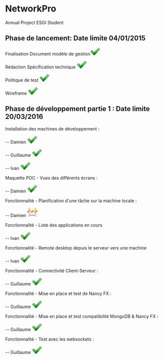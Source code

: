# NetworkPro
Annual Project ESGI Student

## Phase de lancement: Date limite 04/01/2015   

Finalisation Document modèle de gestion[![alt text](https://github.com/izyj/MoyenneProject/raw/master/doc/ok.png "OK")](https://github.com/izyj/MoyenneProject/blob/master/doc/ok.png)

Rédaction Spécification technique   [![alt text](https://github.com/izyj/MoyenneProject/raw/master/doc/ok.png "OK")](https://github.com/izyj/MoyenneProject/blob/master/doc/ok.png)

Politique de test [![alt text](https://github.com/izyj/MoyenneProject/raw/master/doc/ok.png "OK")](https://github.com/izyj/MoyenneProject/blob/master/doc/ok.png)

Wireframe [![alt text](https://github.com/izyj/MoyenneProject/raw/master/doc/ok.png "OK")](https://github.com/izyj/MoyenneProject/blob/master/doc/ok.png)

## Phase de développement partie 1 : Date limite 20/03/2016   

Installation des machines de développement : 

-- Damien [![alt text](https://github.com/izyj/MoyenneProject/raw/master/doc/ok.png "En Cours")](https://github.com/izyj/MoyenneProject/blob/master/doc/ok.png)

-- Guillaume [![alt text](https://github.com/izyj/MoyenneProject/raw/master/doc/ok.png "En Cours")](https://github.com/izyj/MoyenneProject/blob/master/doc/ok.png)
  
-- Ivan [![alt text](https://github.com/izyj/MoyenneProject/raw/master/doc/ok.png "OK")](https://github.com/izyj/MoyenneProject/blob/master/doc/ok.png)

Maquette POC  - Vues des différents écrans : 

-- Damien [![alt text](https://github.com/izyj/MoyenneProject/raw/master/doc/ok.png "OK")](https://github.com/izyj/MoyenneProject/blob/master/doc/ok.png)

Fonctionnalité - Planification d'une tâche sur la machine locale : 

-- Damien [![alt text](https://github.com/izyj/MoyenneProject/raw/master/doc/okko.png "EN COURS")](https://github.com/izyj/MoyenneProject/blob/master/doc/okko.png)

Fonctionnalité - Liste des applications en cours 

-- Ivan [![alt text](https://github.com/izyj/MoyenneProject/raw/master/doc/ok.png "OK")](https://github.com/izyj/MoyenneProject/blob/master/doc/okko.png)

Fonctionnalité - Remote desktop depuis le serveur vers une machine

-- Ivan [![alt text](https://github.com/izyj/MoyenneProject/raw/master/doc/ok.png "OK")](https://github.com/izyj/MoyenneProject/blob/master/doc/ok.png)

Fonctionnalité - Connectivité Client-Serveur : 

-- Guillaume [![alt text](https://github.com/izyj/MoyenneProject/raw/master/doc/ok.png "OK")](https://github.com/izyj/MoyenneProject/blob/master/doc/ok.png)

Fonctionnalité - Mise en place et test de Nancy FX : 

-- Guillaume [![alt text](https://github.com/izyj/MoyenneProject/raw/master/doc/ok.png "OK")](https://github.com/izyj/MoyenneProject/blob/master/doc/ok.png)

Fonctionnalité - Mise en place et test compatibilité MongoDB & Nancy FX : 

-- Guillaume [![alt text](https://github.com/izyj/MoyenneProject/raw/master/doc/ok.png "OK")](https://github.com/izyj/MoyenneProject/blob/master/doc/ok.png)

Fonctionnalité - Test avec les websockets : 

-- Guillaume [![alt text](https://github.com/izyj/MoyenneProject/raw/master/doc/ok.png "OK")](https://github.com/izyj/MoyenneProject/blob/master/doc/ok.png)
